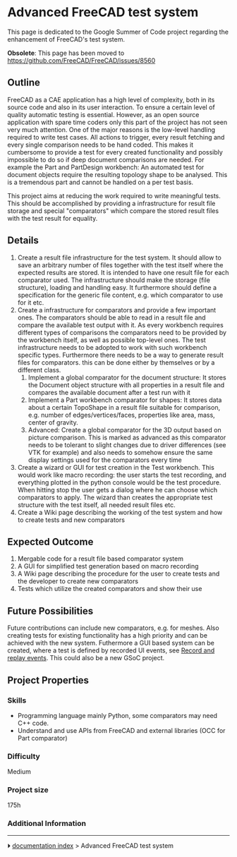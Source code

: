 # Advanced FreeCAD test system
This page is dedicated to the Google Summer of Code project regarding the enhancement of FreeCAD\'s test system.

**Obsolete**: This page has been moved to <https://github.com/FreeCAD/FreeCAD/issues/8560>

## Outline

FreeCAD as a CAE application has a high level of complexity, both in its source code and also in its user interaction. To ensure a certain level of quality automatic testing is essential. However, as an open source application with spare time coders only this part of the project has not seen very much attention. One of the major reasons is the low-level handling required to write test cases. All actions to trigger, every result fetching and every single comparison needs to be hand coded. This makes it cumbersome to provide a test for every created functionality and possibly impossible to do so if deep document comparisons are needed. For example the Part and PartDesign workbench: An automated test for document objects require the resulting topology shape to be analysed. This is a tremendous part and cannot be handled on a per test basis.

This project aims at reducing the work required to write meaningful tests. This should be accomplished by providing a infrastructure for result file storage and special \"comparators\" which compare the stored result files with the test result for equality.

## Details

1.  Create a result file infrastructure for the test system. It should allow to save an arbitrary number of files together with the test itself where the expected results are stored. It is intended to have one result file for each comparator used. The infrastructure should make the storage (file structure), loading and handling easy. It furthermore should define a specification for the generic file content, e.g. which comparator to use for it etc.
2.  Create a infrastructure for comparators and provide a few important ones. The comparators should be able to read in a result file and compare the available test output with it. As every workbench requires different types of comparisons the comparators need to be provided by the workbench itself, as well as possible top-level ones. The test infrastructure needs to be adopted to work with such workbench specific types. Furthermore there needs to be a way to generate result files for comparators. this can be done either by themselves or by a different class.
    1.  Implement a global comparator for the document structure: It stores the Document object structure with all properties in a result file and compares the available document after a test run with it
    2.  Implement a Part workbench comparator for shapes: It stores data about a certain TopoShape in a result file suitable for comparison, e.g. number of edges/vertices/faces, properties like area, mass, center of gravity.
    3.  Advanced: Create a global comparator for the 3D output based on picture comparison. This is marked as advanced as this comparator needs to be tolerant to slight changes due to driver differences (see VTK for example) and also needs to somehow ensure the same display settings used for the comparators every time
3.  Create a wizard or GUI for test creation in the Test workbench. This would work like macro recording: the user starts the test recording, and everything plotted in the python console would be the test procedure. When hitting stop the user gets a dialog where he can choose which comparators to apply. The wizard than creates the appropriate test structure with the test itself, all needed result files etc.
4.  Create a Wiki page describing the working of the test system and how to create tests and new comparators

## Expected Outcome 

1.  Mergable code for a result file based comparator system
2.  A GUI for simplified test generation based on macro recording
3.  A Wiki page describing the procedure for the user to create tests and the developer to create new comparators
4.  Tests which utilize the created comparators and show their use

## Future Possibilities 

Future contributions can include new comparators, e.g. for meshes. Also creating tests for existing functionality has a high priority and can be achieved with the new system. Futhermore a GUI based system can be created, where a test is defined by recorded UI events, see [Record and replay events](http://algoholic.eu/recording-and-replaying-qt-input-events/). This could also be a new GSoC project.

## Project Properties 

### Skills

-   Programming language mainly Python, some comparators may need C++ code.
-   Understand and use APIs from FreeCAD and external libraries (OCC for Part comparator)

### Difficulty

Medium

### Project size 

175h

### Additional Information



---
⏵ [documentation index](../README.md) > Advanced FreeCAD test system
